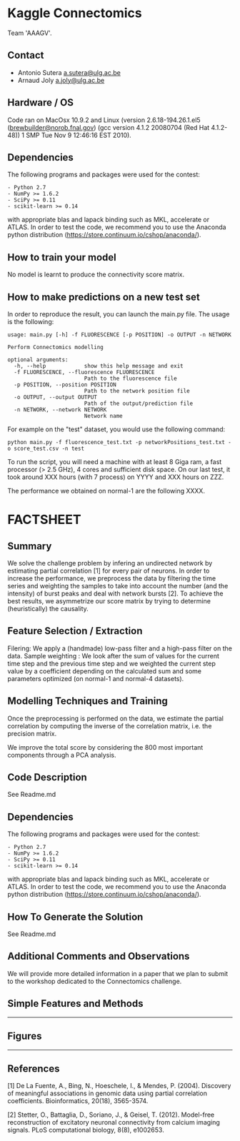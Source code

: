 Kaggle Connectomics
===================

Team 'AAAGV'. 

Contact
-------

- Antonio Sutera <a.sutera@ulg.ac.be>
- Arnaud Joly <a.joly@ulg.ac.be>


Hardware / OS
-------------

Code ran on MacOsx 10.9.2 and Linux (version 2.6.18-194.26.1.el5
(brewbuilder@norob.fnal.gov) (gcc version 4.1.2 20080704 (Red Hat 4.1.2-48))
1 SMP Tue Nov 9 12:46:16 EST 2010).


Dependencies
------------

The following programs and packages were used for the contest:

    - Python 2.7
    - NumPy >= 1.6.2
    - SciPy >= 0.11
    - scikit-learn >= 0.14

with appropriate blas and lapack binding such as MKL, accelerate or ATLAS.
In order to test the code, we recommend you to use the Anaconda python
distribution (https://store.continuum.io/cshop/anaconda/).


How to train your model
-----------------------

No model is learnt to produce the connectivity score matrix.


How to make predictions on a new test set
-----------------------------------------
In order to reproduce the result, you can launch the main.py file.
The usage is the following:

    usage: main.py [-h] -f FLUORESCENCE [-p POSITION] -o OUTPUT -n NETWORK

    Perform Connectomics modelling

    optional arguments:
      -h, --help            show this help message and exit
      -f FLUORESCENCE, --fluorescence FLUORESCENCE
                            Path to the fluorescence file
      -p POSITION, --position POSITION
                            Path to the network position file
      -o OUTPUT, --output OUTPUT
                            Path of the output/prediction file
      -n NETWORK, --network NETWORK
                            Network name

For example on the "test" dataset, you would use the following command:

    python main.py -f fluorescence_test.txt -p networkPositions_test.txt -o score_test.csv -n test

To run the script, you will need a machine with at least 8 Giga ram, a fast
processor (> 2.5 GHz), 4 cores and sufficient disk space. On our last
test, it took around XXX hours (with 7 process) on YYYY and XXX hours on ZZZ.

The performance we obtained on normal-1 are the following XXXX.





FACTSHEET
=========

Summary
-------

We solve the challenge problem by infering an undirected network by estimating partial correlation [1] for every pair of neurons. In order to increase the performance, we preprocess the data by filtering the time series and weighting the samples to take into account the number (and the intensity) of burst peaks and deal with network bursts [2].
To achieve the best results, we asymmetrize our score matrix by trying to determine (heuristically) the causality.


Feature Selection / Extraction
------------------------------

Filering: We apply a (handmade) low-pass filter and a high-pass filter on the data.
Sample weighting : We look after the sum of values for the current time step and the previous time step and we weighted the current step value by a coefficient depending on the calculated sum and some parameters optimized (on normal-1 and normal-4 datasets).  


Modelling Techniques and Training
---------------------------------

Once the preprocessing is performed on the data, we estimate the partial correlation by computing the inverse of the correlation matrix, i.e. the precision matrix.

We improve the total score by considering the 800 most important components through a PCA analysis.

Code Description
----------------

See Readme.md

Dependencies
------------

The following programs and packages were used for the contest:

    - Python 2.7
    - NumPy >= 1.6.2
    - SciPy >= 0.11
    - scikit-learn >= 0.14

with appropriate blas and lapack binding such as MKL, accelerate or ATLAS.
In order to test the code, we recommend you to use the Anaconda python
distribution (https://store.continuum.io/cshop/anaconda/).

How To Generate the Solution
----------------------------

See Readme.md

Additional Comments and Observations
------------------------------------

We will provide more detailed information in a paper that we plan to submit to the workshop dedicated to the Connectomics challenge.

Simple Features and Methods
---------------------------

----

Figures
-------

----

References
----------

[1] De La Fuente, A., Bing, N., Hoeschele, I., & Mendes, P. (2004). Discovery of meaningful associations in genomic data using partial correlation coefficients. Bioinformatics, 20(18), 3565-3574.

[2] Stetter, O., Battaglia, D., Soriano, J., & Geisel, T. (2012). Model-free reconstruction of excitatory neuronal connectivity from calcium imaging signals. PLoS computational biology, 8(8), e1002653.